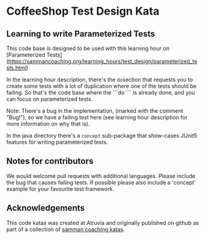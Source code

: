 CoffeeShop Test Design Kata
===========================


## Learning to write Parameterized Tests

This code base is designed to be used with this learning hour on [Parameterized Tests] (https://sammancoaching.org/learning_hours/test_design/parameterized_tests.html)

In the learning hour description, there's the ````do````section that requests you to create some tests with a lot of duplication where one of the tests should be failing. So that's the code base where the ```do```` is already done, and you can focus on parameterized tests.

Note: There's a bug in the implementation, (marked with the comment "Bug!"), so we have a failing test here (see learning hour description for more information on why that is).

In the java directory there's a ```concept``` sub-package that show-cases JUnit5 features for writing parameterized tests.

## Notes for contributors

We would welcome pull requests with additional languages. Please include the bug that causes failing tests. If possible please also include a 'concept' example for your favourite test framework.

## Acknowledgements

This code katas was created at Atruvia and originally published on github as part of a collection of [samman coaching katas](https://github.com/atruvia/samman-coaching-katas). 
